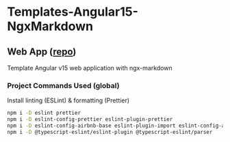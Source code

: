 # Templates-Angular15-NgxMarkdown

## Web App ([repo](https://github.com/david-rachwalik/Templates-Angular15-NgxMarkdown))

Template Angular v15 web application with ngx-markdown

### Project Commands Used (global)

Install linting (ESLint) & formatting (Prettier)

```bash
npm i -D eslint prettier
npm i -D eslint-config-prettier eslint-plugin-prettier
npm i -D eslint-config-airbnb-base eslint-plugin-import eslint-config-airbnb-typescript
npm i -D @typescript-eslint/eslint-plugin @typescript-eslint/parser
```
